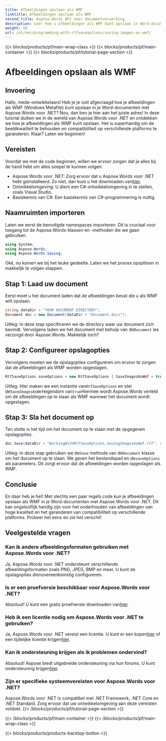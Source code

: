 ```yaml
---
title: Afbeeldingen opslaan als WMF
linktitle: Afbeeldingen opslaan als WMF
second_title: Aspose.Words API voor documentverwerking
description: Leer hoe u afbeeldingen als WMF kunt opslaan in Word-documenten met Aspose.Words voor .NET met onze gedetailleerde stapsgewijze handleiding. Verbeter de compatibiliteit van uw documenten en de beeldkwaliteit.
weight: 10
url: /nl/net/programming-with-rtfsaveoptions/saving-images-as-wmf/
---
```


{{< blocks/products/pf/main-wrap-class >}}
{{< blocks/products/pf/main-container >}}
{{< blocks/products/pf/tutorial-page-section >}}

# Afbeeldingen opslaan als WMF

## Invoering

Hallo, mede-ontwikkelaars! Heb je je ooit afgevraagd hoe je afbeeldingen als WMF (Windows Metafile) kunt opslaan in je Word-documenten met Aspose.Words voor .NET? Nou, dan ben je hier aan het juiste adres! In deze tutorial duiken we in de wereld van Aspose.Words voor .NET en ontdekken we hoe je afbeeldingen als WMF kunt opslaan. Het is superhandig om de beeldkwaliteit te behouden en compatibiliteit op verschillende platforms te garanderen. Klaar? Laten we beginnen!

## Vereisten

Voordat we met de code beginnen, willen we ervoor zorgen dat je alles bij de hand hebt om alles soepel te kunnen volgen:

-  Aspose.Words voor .NET: Zorg ervoor dat u Aspose.Words voor .NET hebt geïnstalleerd. Zo niet, dan kunt u het downloaden van[hier](https://releases.aspose.com/words/net/).
- Ontwikkelomgeving: U dient een C#-ontwikkelomgeving in te stellen, zoals Visual Studio.
- Basiskennis van C#: Een basiskennis van C#-programmering is nuttig.

## Naamruimten importeren

Laten we eerst de benodigde namespaces importeren. Dit is cruciaal voor toegang tot de Aspose.Words-klassen en -methoden die we gaan gebruiken.

```csharp
using System;
using Aspose.Words;
using Aspose.Words.Saving;
```

Oké, nu komen we bij het leuke gedeelte. Laten we het proces opsplitsen in makkelijk te volgen stappen.

## Stap 1: Laad uw document

Eerst moet u het document laden dat de afbeeldingen bevat die u als WMF wilt opslaan. 

```csharp
string dataDir = "YOUR DOCUMENT DIRECTORY";
Document doc = new Document(dataDir + "Document.docx");
```

 Uitleg: In deze stap specificeren we de directory waar uw document zich bevindt. Vervolgens laden we het document met behulp van de`Document` les verzorgd door Aspose.Words. Makkelijk toch?

## Stap 2: Configureer opslagopties

Vervolgens moeten we de opslagopties configureren om ervoor te zorgen dat de afbeeldingen als WMF worden opgeslagen.

```csharp
RtfSaveOptions saveOptions = new RtfSaveOptions { SaveImagesAsWmf = true };
```

 Uitleg: Hier maken we een instantie van`RtfSaveOptions` en stel de`SaveImagesAsWmf`eigendom van`true`Hiermee wordt Aspose.Words verteld om de afbeeldingen op te slaan als WMF wanneer het document wordt opgeslagen.

## Stap 3: Sla het document op

Ten slotte is het tijd om het document op te slaan met de opgegeven opslagopties.

```csharp
doc.Save(dataDir + "WorkingWithRtfSaveOptions.SavingImagesAsWmf.rtf", saveOptions);
```

 Uitleg: In deze stap gebruiken we de`Save` methode van de`Document` klasse om het document op te slaan. We geven het bestandspad en de`saveOptions` als parameters. Dit zorgt ervoor dat de afbeeldingen worden opgeslagen als WMF.

## Conclusie

En daar heb je het! Met slechts een paar regels code kun je afbeeldingen opslaan als WMF in je Word-documenten met Aspose.Words voor .NET. Dit kan ongelooflijk handig zijn voor het onderhouden van afbeeldingen van hoge kwaliteit en het garanderen van compatibiliteit op verschillende platforms. Probeer het eens en zie het verschil!

## Veelgestelde vragen

### Kan ik andere afbeeldingsformaten gebruiken met Aspose.Words voor .NET?
Ja, Aspose.Words voor .NET ondersteunt verschillende afbeeldingsformaten zoals PNG, JPEG, BMP en meer. U kunt de opslagopties dienovereenkomstig configureren.

### Is er een proefversie beschikbaar voor Aspose.Words voor .NET?
 Absoluut! U kunt een gratis proefversie downloaden van[hier](https://releases.aspose.com/).

### Heb ik een licentie nodig om Aspose.Words voor .NET te gebruiken?
 Ja, Aspose.Words voor .NET vereist een licentie. U kunt er een kopen[hier](https://purchase.aspose.com/buy) of een tijdelijke licentie krijgen[hier](https://purchase.aspose.com/temporary-license/).

### Kan ik ondersteuning krijgen als ik problemen ondervind?
 Absoluut! Aspose biedt uitgebreide ondersteuning via hun forums. U kunt ondersteuning krijgen[hier](https://forum.aspose.com/c/words/8).

### Zijn er specifieke systeemvereisten voor Aspose.Words voor .NET?
Aspose.Words voor .NET is compatibel met .NET Framework, .NET Core en .NET Standard. Zorg ervoor dat uw ontwikkelomgeving aan deze vereisten voldoet.
{{< /blocks/products/pf/tutorial-page-section >}}

{{< /blocks/products/pf/main-container >}}
{{< /blocks/products/pf/main-wrap-class >}}

{{< blocks/products/products-backtop-button >}}
